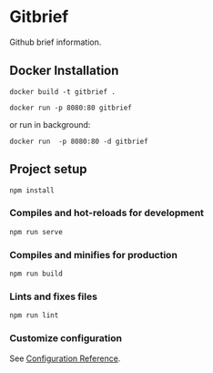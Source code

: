 # Gitbrief

Github brief information.

## Docker Installation

```
docker build -t gitbrief .
```

```
docker run -p 8080:80 gitbrief
```
or run in background:

```
docker run  -p 8080:80 -d gitbrief
```

## Project setup
```
npm install
```

### Compiles and hot-reloads for development
```
npm run serve
```

### Compiles and minifies for production
```
npm run build
```

### Lints and fixes files
```
npm run lint
```

### Customize configuration
See [Configuration Reference](https://cli.vuejs.org/config/).
